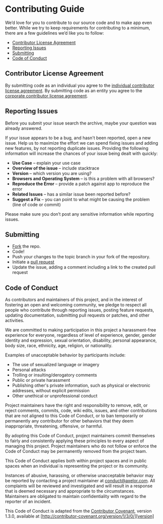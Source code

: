 # Contributing Guide

We’d love for you to contribute to our source code and to make app even better.
While we try to keep requirements for contributing to a minimum,
there are a few guidelines we’d like you to follow:

* [Contributor License Agreement](#contributor-license-agreement)
* [Reporting Issues](#reporting-issues)
* [Submitting](#submitting)
* [Code of Conduct](#code-of-conduct)

## Contributor License Agreement

By submitting code as an individual you agree to the [individual contributor license agreement][individual-cla].
By submitting code as an entity you agree to the [corporate contributor license agreement][corporate-cla].

## Reporting Issues

Before you submit your issue search the archive, maybe your question was already answered.

If your issue appears to be a bug, and hasn't been reported, open a new issue.
Help us to maximize the effort we can spend fixing issues and adding new features,
by not reporting duplicate issues. Providing the following information will increase
the chances of your issue being dealt with quickly:

* **Use Case** – explain your use case
* **Overview of the issue** – include stacktrace
* **Version** – which version you are using?
* **Browsers and Operating System** – is this a problem with all browsers?
* **Reproduce the Error** – provide a patch against app to reproduce the error
* **Related Issues** – has a similar issue been reported before?
* **Suggest a Fix** – you can point to what might be causing the problem (line of code or commit)

Please make sure you don’t post any sensitive information while reporting issues.

## Submitting

* [Fork](https://help.github.com/articles/fork-a-repo/) the repo.
* Code!
* Push your changes to the topic branch in your fork of the repository.
* Initiate a [pull request](http://help.github.com/send-pull-requests/)
* Update the issue, adding a comment including a link to the created pull request

## Code of Conduct

As contributors and maintainers of this project, and in the interest of
fostering an open and welcoming community, we pledge to respect all people who
contribute through reporting issues, posting feature requests, updating
documentation, submitting pull requests or patches, and other activities.

We are committed to making participation in this project a harassment-free
experience for everyone, regardless of level of experience, gender, gender
identity and expression, sexual orientation, disability, personal appearance,
body size, race, ethnicity, age, religion, or nationality.

Examples of unacceptable behavior by participants include:

* The use of sexualized language or imagery
* Personal attacks
* Trolling or insulting/derogatory comments
* Public or private harassment
* Publishing other's private information, such as physical or electronic
  addresses, without explicit permission
* Other unethical or unprofessional conduct

Project maintainers have the right and responsibility to remove, edit, or
reject comments, commits, code, wiki edits, issues, and other contributions
that are not aligned to this Code of Conduct, or to ban temporarily or
permanently any contributor for other behaviors that they deem inappropriate,
threatening, offensive, or harmful.

By adopting this Code of Conduct, project maintainers commit themselves to
fairly and consistently applying these principles to every aspect of managing
this project. Project maintainers who do not follow or enforce the Code of
Conduct may be permanently removed from the project team.

This Code of Conduct applies both within project spaces and in public spaces
when an individual is representing the project or its community.

Instances of abusive, harassing, or otherwise unacceptable behavior may be
reported by contacting a project maintainer at [conduct@axelor.com][mail]. All
complaints will be reviewed and investigated and will result in a response that
is deemed necessary and appropriate to the circumstances. Maintainers are
obligated to maintain confidentiality with regard to the reporter of an
incident.

This Code of Conduct is adapted from the [Contributor Covenant][homepage],
version 1.3.0, available at
[http://contributor-covenant.org/version/1/3/0/][version]

[mail]: mailto:conduct@axelor.com
[homepage]: http://contributor-covenant.org
[version]: http://contributor-covenant.org/version/1/3/0/
[individual-cla]: http://axelor.com/cla/individuel-cla/
[corporate-cla]: http://axelor.com/cla/corporate-cla/
